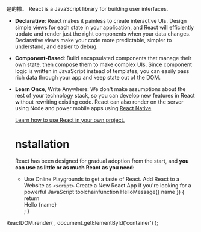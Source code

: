 是的撒、       React is a JavaScript library for building user interfaces.

* **Declarative**: React makes it painless to create interactive UIs. Design simple views for each state in your application, and React will efficiently update and render just the right components when your data changes. Declarative views make your code more predictable, simpler to understand, and easier to debug.

* **Component-Based**: Build encapsulated components that manage their own state, then compose them to make complex UIs. Since component logic is written in JavaScript instead of templates, you can easily pass rich data through your app and keep state out of the DOM.

* **Learn Once**, Write Anywhere: We don't make assumptions about the rest of your technology stack, so you can develop new features in React without rewriting existing code. React can also render on the server using Node and power mobile apps using [React Native](https://facebook.github.io/react-native/)
 
  [Learn how to use React in your own project.]()

  # **nstallation**

   React has been designed for gradual adoption from the start, and **you can use as little or as much React as you need:**

   * Use Online Playgrounds to get a taste of React.
   Add React to a Website as `<script>`
Create a New React App if you're looking for a powerful JavaScript toolchainfunction HelloMessage({ name }) {
  return <div>Hello {name}</div>;
}

ReactDOM.render(
  <HelloMessage name="Taylor" />,
  document.getElementById('container')
); 